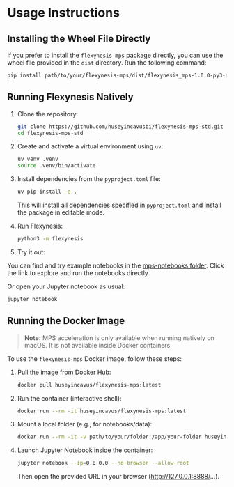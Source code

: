 # Usage Instructions

## Installing the Wheel File Directly

If you prefer to install the `flexynesis-mps` package directly, you can use the wheel file provided in the `dist` directory. Run the following command:

```sh
pip install path/to/your/flexynesis-mps/dist/flexynesis_mps-1.0.0-py3-none-any.whl
```

## Running Flexynesis Natively

1. Clone the repository:
   ```sh
   git clone https://github.com/huseyincavusbi/flexynesis-mps-std.git
   cd flexynesis-mps-std
   ```

2. Create and activate a virtual environment using `uv`:
   ```sh
   uv venv .venv
   source .venv/bin/activate
   ```

3. Install dependencies from the `pyproject.toml` file:
   ```sh
   uv pip install -e .
   ```
   This will install all dependencies specified in `pyproject.toml` and install the package in editable mode.

4. Run Flexynesis:
   ```sh
   python3 -m flexynesis
   ```

5. Try it out:

You can find and try example notebooks in the [mps-notebooks folder](../mps-notebooks/). Click the link to explore and run the notebooks directly.

Or open your Jupyter notebook as usual:

```sh
jupyter notebook
```

## Running the Docker Image

> **Note:** MPS acceleration is only available when running natively on macOS. It is not available inside Docker containers.

To use the `flexynesis-mps` Docker image, follow these steps:

1. Pull the image from Docker Hub:
   ```sh
   docker pull huseyincavus/flexynesis-mps:latest
   ```

2. Run the container (interactive shell):
   ```sh
   docker run --rm -it huseyincavus/flexynesis-mps:latest
   ```

3. Mount a local folder (e.g., for notebooks/data):
   ```sh
   docker run --rm -it -v path/to/your/folder:/app/your-folder huseyincavus/flexynesis-mps:latest
   ```

4. Launch Jupyter Notebook inside the container:
   ```sh
   jupyter notebook --ip=0.0.0.0 --no-browser --allow-root
   ```
   Then open the provided URL in your browser (http://127.0.0.1:8888/...).